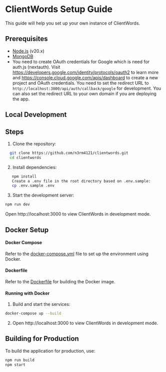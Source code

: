 # ClientWords Setup Guide

This guide will help you set up your own instance of ClientWords.

## Prerequisites

- [Node.js](https://nodejs.org/) (v20.x)
- [MongoDB](https://www.mongodb.com/)
- You need to create OAuth credentials for Google which is need for auth.js (nextauth). Visit https://developers.google.com/identity/protocols/oauth2 to learn more and https://console.cloud.google.com/apis/dashboard to create a new project and OAuth credentials. You need to set the redirect URL to `http://localhost:3000/api/auth/callback/google` for development. You can also set the redirect URL to your own domain if you are deploying the app.

## Local Development

## Steps

1. Clone the repository:

```bash
  git clone https://github.com/n3rm4121/clientwords.git
  cd clientwords
```

2. Install dependencies:

```bash
   npm install
   Create a .env file in the root directory based on .env.sample:
   cp .env.sample .env
```

3. Start the development server:

```bash
npm run dev
```

Open http://localhost:3000 to view ClientWords in development mode.

## Docker Setup

#### Docker Compose

Refer to the [docker-compose.yml](docker-compose.yml) file to set up the environment using Docker.

#### Dockerfile

Refer to the [Dockerfile](Dockerfile) for building the Docker image.

#### Running with Docker

1. Build and start the services:

```bash
docker-compose up --build
```

2. Open http://localhost:3000 to view ClientWords in development mode.

## Building for Production

To build the application for production, use:

```bash
npm run build
npm start
```
